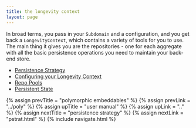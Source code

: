 ```yaml
---
title: the longevity context
layout: page
---
```


In broad terms, you pass in your `Subdomain` and a configuration, and
you get back a `LongevityContext`, which contains a variety of tools
for you to use. The main thing it gives you are the repositories - one
for each aggregate with all the basic persistence operations you need
to maintain your back-end store.

- [Persistence Strategy](pstrat.html)
- [Configuring your Longevity Context](config.html)
- [Repo Pools](repo-pools.html)
- [Persistent State](persistent-state.html)

{% assign prevTitle = "polymorphic embeddables" %}
{% assign prevLink = "../poly" %}
{% assign upTitle = "user manual" %}
{% assign upLink = ".." %}
{% assign nextTitle = "persistence strategy" %}
{% assign nextLink = "pstrat.html" %}
{% include navigate.html %}

